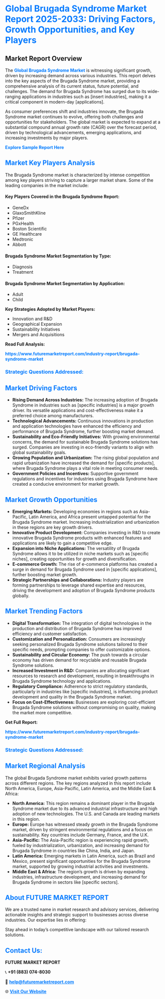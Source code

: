 <h1 style="color: #007BFF;">Global Brugada Syndrome Market Report 2025-2033: Driving Factors, Growth Opportunities, and Key Players</h1>

<section id="overview">
<h2>Market Report Overview</h2>
<p>The <a href="https://www.futuremarketreport.com/industry-report/brugada-syndrome-market" style="color: #007BFF; text-decoration: none;"><strong>Global Brugada Syndrome Market</strong></a> is witnessing significant growth, driven by increasing demand across various industries. This report delves into the key aspects of the Brugada Syndrome market, providing a comprehensive analysis of its current status, future potential, and challenges. The demand for Brugada Syndrome has surged due to its wide-ranging applications in industries such as [insert industries], making it a critical component in modern-day [applications].</p>
<p>As consumer preferences shift and industries innovate, the Brugada Syndrome market continues to evolve, offering both challenges and opportunities for stakeholders. The global market is expected to expand at a substantial compound annual growth rate (CAGR) over the forecast period, driven by technological advancements, emerging applications, and increasing investments by major players.</p>
</section>

<section id="overview">
<p><a href="https://www.futuremarketreport.com/request-sample/reportId=79122" style="color: #007BFF; text-decoration: none;"><strong>Explore Sample Report Here</strong></a></p>
</section>

<section id="key-players">
<h2 style="color: #007BFF;">Market Key Players Analysis</h2>
<p>The Brugada Syndrome market is characterized by intense competition among key players striving to capture a larger market share. Some of the leading companies in the market include:</p>
<h4>Key Players Covered in the Brugada Syndrome Report:</h4>
<ul><li>GeneDx</li><li>GlaxoSmithKline</li><li>Pfizer</li><li>PGxHealth</li><li>Boston Scientific</li><li>GE Healthcare</li><li>Medtronic</li><li>Abbott</li></ul>
<h4>Brugada Syndrome Market Segmentation by Type:</h4>
<ul><li>Diagnosis</li><li>Treatment</li></ul>

<h4>Brugada Syndrome Market Segmentation by Application:</h4>
<ul><li>Adult</li><li>Child</li></ul>
<p><strong>Key Strategies Adopted by Market Players:</strong></p>
<ul>
<li>Innovation and R&D</li>
<li>Geographical Expansion</li>
<li>Sustainability Initiatives</li>
<li>Mergers and Acquisitions</li>
</ul>
</section>

<section>
<p><strong>Read Full Analysis: </strong></p><a href="https://www.futuremarketreport.com/industry-report/brugada-syndrome-market" style="color: #007BFF; text-decoration: none;"><strong>https://www.futuremarketreport.com/industry-report/brugada-syndrome-market</strong></a>
<h3 style="color: #007BFF;">Strategic Questions Addressed:</h3>
</section>

<section id="driving-factors">
<h2 style="color: #007BFF;">Market Driving Factors</h2>
<ul>
<li><strong>Rising Demand Across Industries:</strong> The increasing adoption of Brugada Syndrome in industries such as [specific industries] is a major growth driver. Its versatile applications and cost-effectiveness make it a preferred choice among manufacturers.</li>
<li><strong>Technological Advancements:</strong> Continuous innovations in production and application technologies have enhanced the efficiency and performance of Brugada Syndrome, further boosting market demand.</li>
<li><strong>Sustainability and Eco-Friendly Initiatives:</strong> With growing environmental concerns, the demand for sustainable Brugada Syndrome solutions has surged. Companies are investing in eco-friendly variants to align with global sustainability goals.</li>
<li><strong>Growing Population and Urbanization:</strong> The rising global population and rapid urbanization have increased the demand for [specific products], where Brugada Syndrome plays a vital role in meeting consumer needs.</li>
<li><strong>Government Policies and Incentives:</strong> Supportive government regulations and incentives for industries using Brugada Syndrome have created a conducive environment for market growth.</li>
</ul>
</section>

<section id="growth-opportunities">
<h2 style="color: #007BFF;">Market Growth Opportunities</h2>
<ul>
<li><strong>Emerging Markets:</strong> Developing economies in regions such as Asia-Pacific, Latin America, and Africa present untapped potential for the Brugada Syndrome market. Increasing industrialization and urbanization in these regions are key growth drivers.</li>
<li><strong>Innovative Product Development:</strong> Companies investing in R&D to create innovative Brugada Syndrome products with enhanced features and applications are likely to gain a competitive edge.</li>
<li><strong>Expansion into Niche Applications:</strong> The versatility of Brugada Syndrome allows it to be utilized in niche markets such as [specific niches], creating opportunities for growth and diversification.</li>
<li><strong>E-commerce Growth:</strong> The rise of e-commerce platforms has created a surge in demand for Brugada Syndrome used in [specific applications], further boosting market growth.</li>
<li><strong>Strategic Partnerships and Collaborations:</strong> Industry players are forming partnerships to leverage shared expertise and resources, driving the development and adoption of Brugada Syndrome products globally.</li>
</ul>
</section>

<section id="trending-factors">
<h2 style="color: #007BFF;">Market Trending Factors</h2>
<ul>
<li><strong>Digital Transformation:</strong> The integration of digital technologies in the production and distribution of Brugada Syndrome has improved efficiency and customer satisfaction.</li>
<li><strong>Customization and Personalization:</strong> Consumers are increasingly seeking personalized Brugada Syndrome solutions tailored to their specific needs, prompting companies to offer customizable options.</li>
<li><strong>Sustainability and Circular Economy:</strong> The push towards a circular economy has driven demand for recyclable and reusable Brugada Syndrome solutions.</li>
<li><strong>Increased Investment in R&D:</strong> Companies are allocating significant resources to research and development, resulting in breakthroughs in Brugada Syndrome technology and applications.</li>
<li><strong>Regulatory Compliance:</strong> Adherence to strict regulatory standards, particularly in industries like [specific industries], is influencing product development and quality in the Brugada Syndrome market.</li>
<li><strong>Focus on Cost-Effectiveness:</strong> Businesses are exploring cost-efficient Brugada Syndrome solutions without compromising on quality, making the market more competitive.</li>
</ul>
</section>

<section>
<p><strong>Get Full Report: </strong></p><a href="https://www.futuremarketreport.com/industry-report/brugada-syndrome-market" style="color: #007BFF; text-decoration: none;"><strong>https://www.futuremarketreport.com/industry-report/brugada-syndrome-market</strong></a>
<h3 style="color: #007BFF;">Strategic Questions Addressed:</h3>
</section>


<section id="regional-analysis">
<h2 style="color: #007BFF;">Market Regional Analysis</h2>
<p>The global Brugada Syndrome market exhibits varied growth patterns across different regions. The key regions analyzed in this report include North America, Europe, Asia-Pacific, Latin America, and the Middle East & Africa:</p>
<ul>
<li><strong>North America:</strong> This region remains a dominant player in the Brugada Syndrome market due to its advanced industrial infrastructure and high adoption of new technologies. The U.S. and Canada are leading markets in this region.</li>
<li><strong>Europe:</strong> Europe has witnessed steady growth in the Brugada Syndrome market, driven by stringent environmental regulations and a focus on sustainability. Key countries include Germany, France, and the U.K.</li>
<li><strong>Asia-Pacific:</strong> The Asia-Pacific region is experiencing rapid growth, fueled by industrialization, urbanization, and increasing demand for Brugada Syndrome in countries like China, India, and Japan.</li>
<li><strong>Latin America:</strong> Emerging markets in Latin America, such as Brazil and Mexico, present significant opportunities for the Brugada Syndrome market, supported by growing industrial activities and investments.</li>
<li><strong>Middle East & Africa:</strong> The region’s growth is driven by expanding industries, infrastructure development, and increasing demand for Brugada Syndrome in sectors like [specific sectors].</li>
</ul>
</section>

<footer>
<h2 style="color: #007BFF;">About FUTURE MARKET REPORT</h2>
<p>We are a trusted name in market research and advisory services, delivering actionable insights and strategic support to businesses across diverse industries. Our expertise lies in offering:</p>

<p>Stay ahead in today’s competitive landscape with our tailored research solutions.</p>

<h2 style="color: #007BFF;">Contact Us:</h2>
<p><strong>FUTURE MARKET REPORT</strong></p>
<p>📞 <strong>+91 (883) 074-8030</strong></p>
<p>📧 <strong><a href="mailto:help@futuremarketreport.com" style="color: #007BFF;">help@futuremarketreport.com</a></strong></p>
<p>🌐 <strong><a href="https://www.futuremarketreport.com/" style="color: #007BFF;">Visit Our Website</a></strong></p>
</footer>